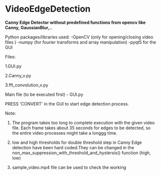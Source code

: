 # VideoEdgeDetection

**Canny Edge Detector without predefined functions from opencv like Canny, GaussianBlur,..**

Python packages/libraries used:
-OpenCV (only for opening/closing video files )
-numpy (for fourier transforms and array manipulation)
-pyqt5 for the GUI


Files:

1.GUI.py

2.Canny_v.py

3.fft_convolution_v.py


Main file (to be executed first) - GUI.py

PRESS 'CONVERT' in the GUI to start edge detection process.

Note: 

1. The program takes too long to complete execution with the given video file. Each frame takes about 
35 seconds for edges to be detected, so the entire video processes might take a longgg time.

2. low and high thresholds for double threshold step in Canny Edge detection have been hard coded.They can be 
changed in the non_max_suppression_with_threshold_and_hystersis() function (high, low)

3. sample_video.mp4 file can be used to check the working 
